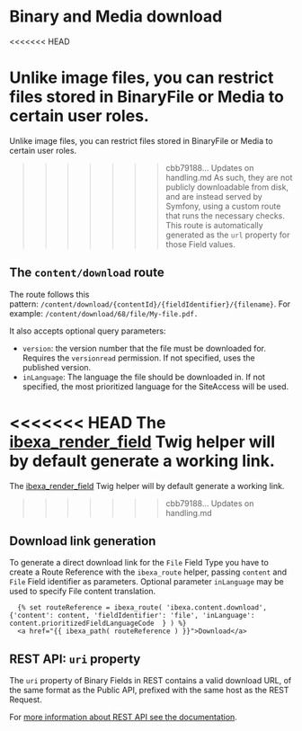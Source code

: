 # Binary and Media download
<<<<<<< HEAD

Unlike image files, you can restrict files stored in BinaryFile or Media to certain user roles.
=======

Unlike image files, you can restrict files stored in BinaryFile or Media to certain user roles.
>>>>>>> cbb79188... Updates on handling.md
As such, they are not publicly downloadable from disk, and are instead served by Symfony, using a custom route that runs the necessary checks. This route is automatically generated as the `url` property for those Field values.

## The `content/download` route

The route follows this pattern: `/content/download/{contentId}/{fieldIdentifier}/{filename}`. For example: `/content/download/68/file/My-file.pdf.`

It also accepts optional query parameters:

- `version`: the version number that the file must be downloaded for. Requires the `versionread` permission. If not specified, uses the published version.
- `inLanguage`: The language the file should be downloaded in. If not specified, the most prioritized language for the SiteAccess will be used.

<<<<<<< HEAD
The [ibexa\_render\_field](../content_rendering/twig_function_reference/field_twig_functions.md#ibexa_render_field) Twig helper will by default generate a working link.
=======
The [ibexa\_render\_field](../content_rendering/twig_function_reference/field_twig_functions.md#ibexa_render_field) Twig helper will by default generate a working link.
>>>>>>> cbb79188... Updates on handling.md

## Download link generation

To generate a direct download link for the `File` Field Type you have to create
a Route Reference with the `ibexa_route` helper, passing `content` and `File` Field identifier as parameters.
Optional parameter `inLanguage` may be used to specify File content translation.

```twig
  {% set routeReference = ibexa_route( 'ibexa.content.download', {'content': content, 'fieldIdentifier': 'file', 'inLanguage': content.prioritizedFieldLanguageCode  } ) %}
  <a href="{{ ibexa_path( routeReference ) }}">Download</a>
```

## REST API: `uri` property

The `uri` property of Binary Fields in REST contains a valid download URL, of the same format as the Public API, prefixed with the same host as the REST Request.

For [more information about REST API see the documentation](../../api/rest_api_guide).
